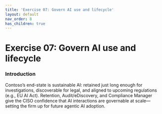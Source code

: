 ```yaml
---
title: 'Exercise 07: Govern AI use and lifecycle'
layout: default
nav_order: 8
has_children: true
---
```


# Exercise 07: Govern AI use and lifecycle

### Introduction
Contoso’s end-state is sustainable AI: retained just long enough for investigations, discoverable for legal, and aligned to upcoming regulations (e.g., EU AI Act). Retention, Audit/eDiscovery, and Compliance Manager give the CISO confidence that AI interactions are governable at scale—setting the firm up for future agentic AI adoption.